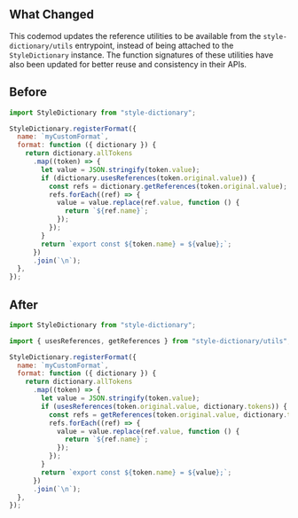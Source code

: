 ## What Changed

This codemod updates the reference utilities to be available from the `style-dictionary/utils` entrypoint, instead of being attached to the `StyleDictionary` instance. The function signatures of these utilities have also been updated for better reuse and consistency in their APIs.

## Before

```jsx
import StyleDictionary from "style-dictionary";

StyleDictionary.registerFormat({
  name: `myCustomFormat`,
  format: function ({ dictionary }) {
    return dictionary.allTokens
      .map((token) => {
        let value = JSON.stringify(token.value);
        if (dictionary.usesReferences(token.original.value)) {
          const refs = dictionary.getReferences(token.original.value);
          refs.forEach((ref) => {
            value = value.replace(ref.value, function () {
              return `${ref.name}`;
            });
          });
        }
        return `export const ${token.name} = ${value};`;
      })
      .join(`\n`);
  },
});
```

## After

```jsx
import StyleDictionary from "style-dictionary";

import { usesReferences, getReferences } from "style-dictionary/utils";

StyleDictionary.registerFormat({
  name: `myCustomFormat`,
  format: function ({ dictionary }) {
    return dictionary.allTokens
      .map((token) => {
        let value = JSON.stringify(token.value);
        if (usesReferences(token.original.value, dictionary.tokens)) {
          const refs = getReferences(token.original.value, dictionary.tokens);
          refs.forEach((ref) => {
            value = value.replace(ref.value, function () {
              return `${ref.name}`;
            });
          });
        }
        return `export const ${token.name} = ${value};`;
      })
      .join(`\n`);
  },
});
```
